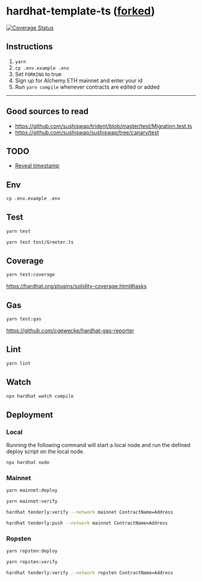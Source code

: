 # hardhat-template-ts ([forked](https://github.com/sushiswap/hardhat-foundation))

[![Coverage Status](https://coveralls.io/repos/github/ShaunLWM/MentalAsylum/badge.svg?branch=master&t=Tl7NmY)](https://coveralls.io/github/ShaunLWM/MentalAsylum?branch=master)

## Instructions

1. `yarn`
2. `cp .env.example .env`
3. Set `FORKING` to true
4. Sign up for Alchemy ETH mainnet and enter your id
5. Run `yarn compile` whenever contracts are edited or added

---

## Good sources to read
- https://github.com/sushiswap/trident/blob/master/test/Migration.test.ts
- https://github.com/sushiswap/sushiswap/tree/canary/test

## TODO
- [Reveal timestamp](https://gist.github.com/JofArnold/bf2c4a094fcdd4aee2f52983c7714de8#file-boredapeyachtclub-sol-L1923)

## Env

```sh
cp .env.example .env
```

## Test

```sh
yarn test
```

```sh
yarn test test/Greeter.ts
```

## Coverage

```sh
yarn test:coverage
```

<https://hardhat.org/plugins/solidity-coverage.html#tasks>

## Gas

```sh
yarn test:gas
```

<https://github.com/cgewecke/hardhat-gas-reporter>

## Lint

```sh
yarn lint
```

## Watch

```sh
npx hardhat watch compile
```

## Deployment

### Local

Running the following command will start a local node and run the defined deploy script on the local node.

```sh
npx hardhat node
```

### Mainnet

```sh
yarn mainnet:deploy
```

```sh
yarn mainnet:verify
```

```sh
hardhat tenderly:verify --network mainnet ContractName=Address
```

```sh
hardhat tenderly:push --network mainnet ContractName=Address
```

### Ropsten

```sh
yarn ropsten:deploy
```

```sh
yarn ropsten:verify
```

```sh
hardhat tenderly:verify --network ropsten ContractName=Address
```